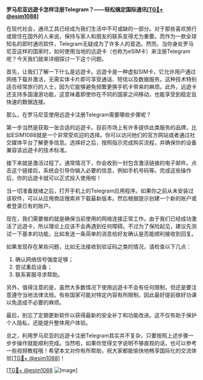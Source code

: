 **罗马尼亚远遊卡怎样注册Telegram？——轻松搞定国际通讯[[TG💪+ @esim1088](https://t.me/s/esim1088)]**

在现代社会，通讯工具已经成为我们生活中不可或缺的一部分。对于那些喜欢旅行或居住在国外的人来说，保持与家人和朋友的联系变得尤为重要。而作为一款全球知名的即时通讯软件，Telegram无疑成为了许多人的首选。然而，当你身处罗马尼亚这样的国家时，如何使用当地的远遊卡（也称为eSIM卡）来注册Telegram呢？今天我们就来详细探讨一下这个问题。

首先，让我们了解一下什么是远遊卡。远遊卡是一种虚拟SIM卡，它允许用户通过网络下载并激活，无需实体卡片即可享受通话、短信以及数据服务。这种技术特别适合经常旅行的人士，因为它能够避免频繁更换手机卡带来的麻烦。此外，远遊卡还支持多国漫游功能，这意味着即使你在不同的国家之间移动，也能享受到稳定且快速的数据连接。

那么，在罗马尼亚使用远遊卡注册Telegram需要哪些步骤呢？

第一步当然是获取一张合适的远遊卡。目前市场上有许多提供此类服务的品牌，比如ESIM1088就是一个非常受欢迎的选择。你可以访问他们的官方网站或者通过社交媒体平台了解更多信息。选择好之后，按照指示完成购买流程，并确保你的设备兼容该远遊卡的技术标准。

接下来就是激活过程了。通常情况下，你会收到一封包含激活链接的电子邮件。点击这个链接后，系统会引导你输入必要的信息，例如手机号码等。完成这些操作后，你的远遊卡就可以正式投入使用啦！

当一切准备就绪之后，打开手机上的Telegram应用程序。如果你之前从未安装过该软件，可以从应用商店搜索并下载最新版本。然后根据提示创建一个新的账户或者登录已有的账户。

现在，我们需要做的就是确保当前使用的网络连接正常工作。由于我们已经成功激活了远遊卡，所以理论上应该不会再遇到任何障碍。不过为了保险起见，建议先测试一下基本的功能，比如发送一条简单的消息给好友确认是否能顺利接收到回复。

如果发现存在某些问题，比如无法接收到验证码之类的情况，请检查以下几点：
1. 确认网络信号强度足够；
2. 尝试重启设备；
3. 联系客服寻求帮助。

另外，值得注意的是，虽然大多数情况下使用远遊卡不会有任何限制，但还是要注意遵守当地法律法规。有些国家可能对特定内容有所限制，因此最好提前做好功课以免造成不必要的麻烦。

最后，别忘了定期更新软件以获得最新的安全补丁和功能改进。这不仅有助于保护个人隐私，还能提升整体用户体验。

总之，利用罗马尼亚的远遊卡注册Telegram其实并不复杂，只要按照上述步骤一步步操作就能顺利完成。当然啦，如果你觉得文字说明不够直观的话，也可以参考一些视频教程哦！希望本文对你有所帮助，祝大家都能愉快地畅享国际化的交流体验[[TG💪+ @esim1088](https://t.me/s/esim1088)]！

[[TG💪+ @esim1088](https://t.me/s/esim1088) ![Image](https://i.postimg.cc/4NQfJmqS/Snipaste-2025-05-13-00-14-12.png)]